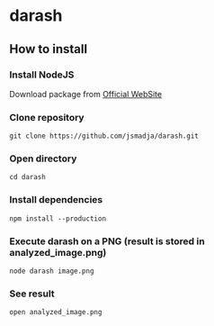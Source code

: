 # darash

## How to install

### Install NodeJS

Download package from [Official WebSite](https://nodejs.org/en/)

### Clone repository
```
git clone https://github.com/jsmadja/darash.git
```

### Open directory
```
cd darash
```

### Install dependencies
```
npm install --production
```

### Execute darash on a PNG (result is stored in analyzed_image.png)
```
node darash image.png
```

### See result 
```
open analyzed_image.png
```

